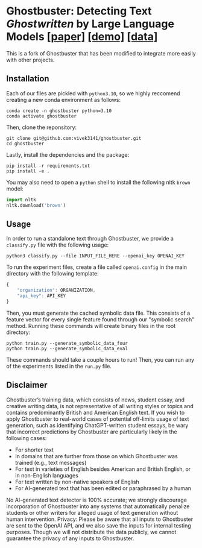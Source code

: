 # Ghostbuster: Detecting Text <i>Ghostwritten</i> by Large Language Models <a href="https://arxiv.org/abs/2305.15047">[paper]</a> <a href="https://ghostbuster.app">[demo]</a> <a href="https://github.com/vivek3141/ghostbuster-data">[data]</a>

This is a fork of Ghostbuster that has been modified to integrate more easily with other projects.

## Installation

Each of our files are pickled with `python3.10`, so we highly reccomend creating a new conda environment as follows:

```
conda create -n ghostbuster python=3.10
conda activate ghostbuster
```

Then, clone the reponsitory:

```
git clone git@github.com:vivek3141/ghostbuster.git
cd ghostbuster
```

Lastly, install the dependencies and the package:

```
pip install -r requirements.txt
pip install -e .
```

You may also need to open a `python` shell to install the following nltk `brown` model:

```python
import nltk
nltk.download('brown')
```

## Usage

In order to run a standalone text through Ghostbuster, we provide a `classify.py` file with the following usage:

```
python3 classify.py --file INPUT_FILE_HERE --openai_key OPENAI_KEY
```

To run the experiment files, create a file called `openai.config` in the main directory with the following template:

```javascript
{
    "organization": ORGANIZATION,
    "api_key": API_KEY
}
```

Then, you must generate the cached symbolic data file. This consists of a feature vector for every single feature found through our "symbolic search" method. Running these commands will create binary files in the root directory:

```
python train.py --generate_symbolic_data_four
python train.py --generate_symbolic_data_eval
```

These commands should take a couple hours to run! Then, you can run any of the experiments listed in the `run.py` file.

## Disclaimer

Ghostbuster’s training data, which consists of news, student essay, and creative writing data, is not representative of all writing styles or topics and contains predominantly British and American English text. If you wish to apply Ghostbuster to real-world cases of potential off-limits usage of text generation, such as identifying ChatGPT-written student essays, be wary that incorrect predictions by Ghostbuster are particularly likely in the following cases:

<ul>
<li> For shorter text
<li> In domains that are further from those on which Ghostbuster was trained (e.g., text messages)
<li> For text in varieties of English besides American and British English, or in non-English languages
<li> For text written by non-native speakers of English
<li> For AI-generated text that has been edited or paraphrased by a human
</ul>

No AI-generated text detector is 100% accurate; we strongly discourage incorporation of Ghostbuster into any systems that automatically penalize students or other writers for alleged usage of text generation without human intervention. Privacy: Please be aware that all inputs to Ghostbuster are sent to the OpenAI API, and we also save the inputs for internal testing purposes. Though we will not distribute the data publicly, we cannot guarantee the privacy of any inputs to Ghostbuster.

